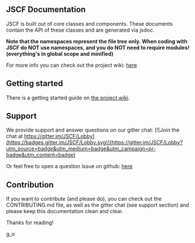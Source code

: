 
## JSCF Documentation

JSCF is built out of core classes and components.
These documents contain the API of these classes and are generated via jsdoc.

**Note that the namespaces represent the file tree only. When coding with JSCF do NOT use namespaces, and you do NOT need to require modules! (everything's in global scope and minified)**


For more info you can check out the project wiki: [here](https://github.com/g--o/JSCF/wiki)

## Getting started

There is a getting started guide on [the project wiki](https://github.com/g--o/JSCF/wiki/Getting-Started).

## Support

We provide support and answer questions on our gitter chat:
[![Join the chat at https://gitter.im/JSCF/Lobby](https://badges.gitter.im/JSCF/Lobby.svg)](https://gitter.im/JSCF/Lobby?utm_source=badge&utm_medium=badge&utm_campaign=pr-badge&utm_content=badge)

Or feel free to open a question issue on github: [here](https://github.com/g--o/JSCF/issues)

## Contribution

If you want to contribute (and please do), you can check out the CONTRIBUTING.md file,
as well as the gitter chat (see support section) and please keep this documentation clean and clear.


Thanks for reading!

g_o
